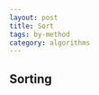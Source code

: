 ```yaml
---
layout: post
title: Sort
tags: by-method
category: algorithms
---
```


## Sorting 

<script src="https://gist.github.com/selimslab/605aa2d2472970e9b95fc10d6f5a6edc.js"></script>

<script src="https://gist.github.com/selimslab/df07462ce3a735f9b583a7a0cb080c63.js"></script>